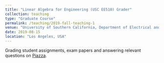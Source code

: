 ```yaml
---
title: "Linear Algebra for Engineering (USC EE510) Grader"
collection: teaching
type: "Graduate Course"
permalink: /teaching/2019-fall-teaching-1
venue: "University of Southern California, Department of Electrical and Computer Engineering"
date: 2019-08-15
location: "Los Angeles, USA"
---
```


Grading student assignments, exam papers and answering relevant questions on [Piazza](https://piazza.com/).
